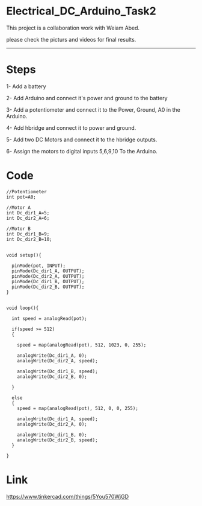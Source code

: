 # Electrical_DC_Arduino_Task2

This project is a collaboration work with Weiam Abed.

please check the picturs and videos for final results. 

------------------------

# Steps

1- Add a battery 

2- Add Arduino and connect it's power and ground to the battery

3- Add a potentiometer and connect it to the Power, Ground, A0 in the Arduino.

4- Add hbridge and connect it to power and ground. 

5- Add two DC Motors and connect it to the hbridge outputs.

6- Assign the motors to digital inputs 5,6,9,10 To the Arduino.


# Code

    //Potentiometer
    int pot=A0; 

    //Motor A
    int Dc_dir1_A=5;
    int Dc_dir2_A=6;

    //Motor B
    int Dc_dir1_B=9;
    int Dc_dir2_B=10;


    void setup(){

      pinMode(pot, INPUT);
      pinMode(Dc_dir1_A, OUTPUT);
      pinMode(Dc_dir2_A, OUTPUT);
      pinMode(Dc_dir1_B, OUTPUT);
      pinMode(Dc_dir2_B, OUTPUT);
    }


    void loop(){

      int speed = analogRead(pot);

      if(speed >= 512)
      {

        speed = map(analogRead(pot), 512, 1023, 0, 255);

        analogWrite(Dc_dir1_A, 0);
        analogWrite(Dc_dir2_A, speed);

        analogWrite(Dc_dir1_B, speed);
        analogWrite(Dc_dir2_B, 0);

      }

      else 
      {
        speed = map(analogRead(pot), 512, 0, 0, 255);

        analogWrite(Dc_dir1_A, speed);
        analogWrite(Dc_dir2_A, 0);

        analogWrite(Dc_dir1_B, 0);
        analogWrite(Dc_dir2_B, speed);
      }

    }
    
    
   # Link
   https://www.tinkercad.com/things/5You570WjGD
